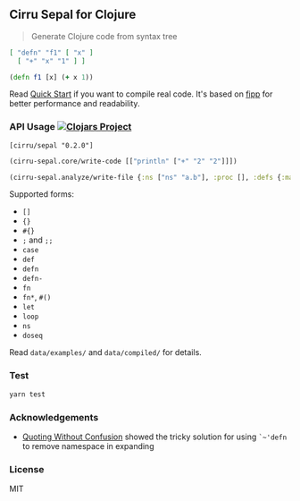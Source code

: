 
Cirru Sepal for Clojure
----

> Generate Clojure code from syntax tree

```json
[ "defn" "f1" [ "x" ]
  [ "+" "x" "1" ] ]
```

```clojure
(defn f1 [x] (+ x 1))
```

Read [Quick Start](https://github.com/Cirru/sepal.clj/wiki/Quick-Start) if you want to compile real code. It's based on [fipp](https://github.com/brandonbloom/fipp/) for better performance and readability.

### API Usage [![Clojars Project](https://img.shields.io/clojars/v/cirru/sepal.svg)](https://clojars.org/cirru/sepal)

```edn
[cirru/sepal "0.2.0"]
```

```clojure
(cirru-sepal.core/write-code [["println" ["+" "2" "2"]]])

(cirru-sepal.analyze/write-file {:ns ["ns" "a.b"], :proc [], :defs {:main! ["defn" "main!" ["a" "b"]]}})
```

Supported forms:

* `[]`
* `{}`
* `#{}`
* `;` and `;;`
* `case`
* `def`
* `defn`
* `defn-`
* `fn`
* `fn*`, `#()`
* `let`
* `loop`
* `ns`
* `doseq`

Read `data/examples/` and `data/compiled/` for details.

### Test

```bash
yarn test
```

### Acknowledgements

* [Quoting Without Confusion](https://blog.8thlight.com/colin-jones/2012/05/22/quoting-without-confusion.html)
  showed the tricky solution for using `` `~'defn `` to remove namespace in expanding

### License

MIT
